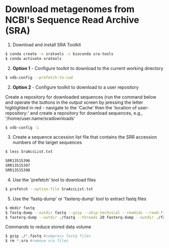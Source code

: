 # Download metagenomes from NCBI's Sequence Read Archive (SRA)

1. Download and install SRA Toolkit 

```bash
$ conda create -n sratools -c bioconda sra-tools
$ conda activate sratools
```

2. **Option 1** - Configure toolkit to download to the current working directory

```bash
$ vdb-config --prefetch-to-cwd
```

2. **Option 2** - Configure toolkit to download to a user repository

Create a repository for downloaded sequences (run the command below and operate the buttons in the output screen by pressing the letter highlighted in red - navigate to the 'Cache' then the 'location of user-repository:' and create a repository for download sequences, e.g., '/home/user.name/sradownloads'

```bash
$ vdb-config -i
```

3. Create a sequence accession list file that contains the SRR accession numbers of the target sequences

```bash
$ less SraAccList.txt

SRR13515396	
SRR13515397	
SRR13515398	
```

4. Use the 'prefetch' tool to download files

```bash
$ prefetch --option-file SraAccList.txt
```

5. Use the 'fastq-dump' or 'fasterq-dump' tool to extract fastq files

```bash
$ mkdir fastq
$ fastq-dump --outdir fastq --gzip --skip-technical --readids --read-filter pass --dumpbase --split-3 --clip *.sra #command can be run on multiple .sra files
$ fasterq-dump --outdir ./fastq --threads 20 fasterq-dump --outdir ./fastq --threads 20 *.sra #command can be multithreaded, but not run on multiple .sra files
```

Commands to reduce stored data volume

```bash
$ gzip ./*.fastq #compress fastq files
$ rm *.sra #remove sra files
```
